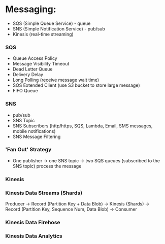 # Messaging:
- SQS (Simple Queue Service) - queue
- SNS (Simple Notification Service) - pub/sub
- Kinesis (real-time streaming)




### SQS
- Queue Access Policy
- Message Visibility Timeout
- Dead Letter Queue
- Delivery Delay
- Long Polling (receive message wait time)
- SQS Extended Client (use S3 bucket to store large message)
- FIFO Queue




### SNS
- pub/sub
- SNS Topic
- SNS Subscribers (http/https, SQS, Lambda, Email, SMS messages, mobile notifications)
- SNS Message Filtering


### 'Fan Out' Strategy
- One publisher -> one SNS topic -> two SQS queues (subscribed to the SNS topic) process the message


### Kinesis
### Kinesis Data Streams (Shards)

Producer -> 
Record (Partition Key + Data Blob) -> 
Kinesis (Shards) -> 
Record (Partition Key, Sequence Num, Data Blob) -> 
Consumer

### Kinesis Data Firehose

### Kinesis Data Analytics










